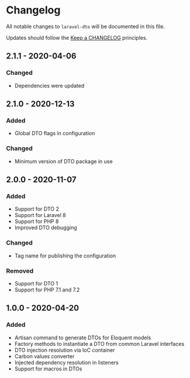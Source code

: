 # Changelog

All notable changes to `laravel-dto` will be documented in this file.

Updates should follow the [Keep a CHANGELOG](http://keepachangelog.com/) principles.


## 2.1.1 - 2020-04-06

### Changed
- Dependencies were updated


## 2.1.0 - 2020-12-13

### Added
- Global DTO flags in configuration

### Changed
- Minimum version of DTO package in use


## 2.0.0 - 2020-11-07

### Added
- Support for DTO 2
- Support for Laravel 8
- Support for PHP 8
- Improved DTO debugging

### Changed
- Tag name for publishing the configuration

### Removed
- Support for DTO 1
- Support for PHP 7.1 and 7.2


## 1.0.0 - 2020-04-20

### Added
- Artisan command to generate DTOs for Eloquent models
- Factory methods to instantiate a DTO from common Laravel interfaces
- DTO injection resolution via IoC container
- Carbon values converter
- Injected dependency resolution in listeners
- Support for macros in DTOs

